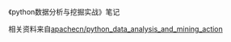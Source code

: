 《python数据分析与挖掘实战》笔记

相关资料来自[apachecn/python_data_analysis_and_mining_action](https://github.com/apachecn/python_data_analysis_and_mining_action)
